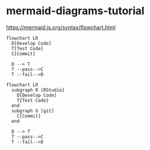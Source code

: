 # mermaid-diagrams-tutorial
https://mermaid.js.org/syntax/flowchart.html

```mermaid
flowchart LR
  D[Develop Code]
  T[Test Code]
  C[Commit]

  D --> T
  T --pass-->C
  T --fail-->D
```

```mermaid
flowchart LR
  subgraph R [RStudio]
    D[Develop Code]
    T{Test Code}
  end
  subgraph G [git]
    C[Commit]
  end

  D --> T
  T --pass-->C
  T --fail-->D
  
```

